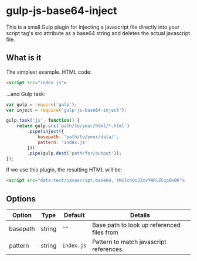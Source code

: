 # gulp-js-base64-inject

This is a small Gulp plugin for injecting a javascript file directly into your script tag's src attribute as a base64 string and deletes the actual javascript file.

## What is it

The simplest example. HTML code:

```html
<script src="index.js">
```

...and Gulp task:

```js
var gulp = require('gulp');
var inject = require('gulp-js-base64-inject');

gulp.task('js', function() {
    return gulp.src('path/to/your/html/*.html')
        .pipe(inject({
            basepath: 'path/to/your/data/',
            pattern: 'index.js'
        }))
        .pipe(gulp.dest('path/for/output'));
});
```

If we use this plugin, the resulting HTML will be:

```html
<script src="data:text/javascript;base64, YWxlcnQoJ2xvYWRlZCcpOw0K">
```

## Options

Option | Type | Default | Details
------ | ---- | ------- | -------
basepath | string | `""` | Base path to look up referenced files from
pattern | string | `index.js` | Pattern to match javascript references.
